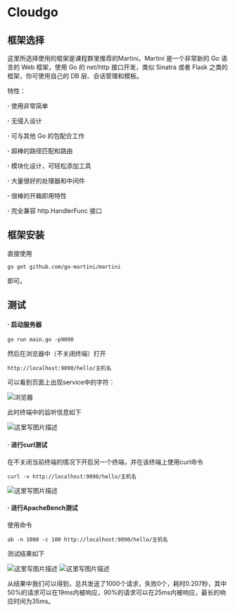 # Cloudgo


## 框架选择
这里所选择使用的框架是课程群里推荐的Martini。Martini 是一个非常新的 Go 语言的 Web 框架，使用 Go 的 net/http 接口开发，类似 Sinatra 或者 Flask 之类的框架，你可使用自己的 DB 层、会话管理和模板。

特性：

**·**   使用非常简单

**·**   无侵入设计

**·**   可与其他 Go 的包配合工作

**·**   超棒的路径匹配和路由

**·**   模块化设计，可轻松添加工具

**·**   大量很好的处理器和中间件

**·**   很棒的开箱即用特性

**·**   完全兼容 http.HandlerFunc 接口

## 框架安装
直接使用

`go get github.com/go-martini/martini`

即可。
## 测试
#### **·**   启动服务器

`go run main.go -p9090`

然后在浏览器中（不关闭终端）打开

`http://localhost:9090/hello/主机名`

可以看到页面上出现service中的字符：

![浏览器](http://img.blog.csdn.net/20171114223654673?watermark/2/text/aHR0cDovL2Jsb2cuY3Nkbi5uZXQvbGVwcmVjaGF1bl8=/font/5a6L5L2T/fontsize/400/fill/I0JBQkFCMA==/dissolve/70/gravity/SouthEast)

此时终端中的监听信息如下

![这里写图片描述](http://img.blog.csdn.net/20171114223722445?watermark/2/text/aHR0cDovL2Jsb2cuY3Nkbi5uZXQvbGVwcmVjaGF1bl8=/font/5a6L5L2T/fontsize/400/fill/I0JBQkFCMA==/dissolve/70/gravity/SouthEast)
#### **·**   进行curl测试
在不关闭当前终端的情况下开启另一个终端，并在该终端上使用curl命令

`curl -v http://localhost:9090/hello/主机名`

![这里写图片描述](http://img.blog.csdn.net/20171114223949301?watermark/2/text/aHR0cDovL2Jsb2cuY3Nkbi5uZXQvbGVwcmVjaGF1bl8=/font/5a6L5L2T/fontsize/400/fill/I0JBQkFCMA==/dissolve/70/gravity/SouthEast)
#### **·**   进行ApacheBench测试
使用命令

`ab -n 1000 -c 100 http://localhost:9090/hello/主机名`

测试结果如下

![这里写图片描述](http://img.blog.csdn.net/20171114224242549?watermark/2/text/aHR0cDovL2Jsb2cuY3Nkbi5uZXQvbGVwcmVjaGF1bl8=/font/5a6L5L2T/fontsize/400/fill/I0JBQkFCMA==/dissolve/70/gravity/SouthEast)
![这里写图片描述](http://img.blog.csdn.net/20171114224253357?watermark/2/text/aHR0cDovL2Jsb2cuY3Nkbi5uZXQvbGVwcmVjaGF1bl8=/font/5a6L5L2T/fontsize/400/fill/I0JBQkFCMA==/dissolve/70/gravity/SouthEast)

从结果中我们可以得到，总共发送了1000个请求，失败0个，耗时0.207秒，其中50%的请求可以在19ms内被响应，90%的请求可以在25ms内被响应，最长的响应时间为35ms。